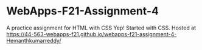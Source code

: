 # WebApps-F21-Assignment-4
A practice assignment for HTML with CSS
Yep! Started with CSS.
Hosted at https://44-563-webapps-f21.github.io/webapps-f21-assignment-4-Hemanthkumarreddy/
